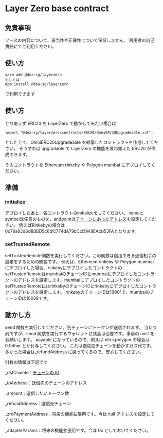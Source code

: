 # Layer Zero base contract

## 免責事項

ソースの内容について、妥当性や正確性について保証しません。
利用者の自己責任にてご利用ください。

## 使い方

```
yarn add @dea-sg/layerzero
もしくは
npm install @dea-sg/layerzero
```

で利用できます

## 使い方

とりあえず ERC20 を LayerZero で動かしてみたい場合は

```
import "@dea-sg/layerzero/contracts/ERC20/OmniERC20Upgradeable.sol";
```

とした上で、OmniERC20Upgradeable を継承したコントラクトを作成してください。
そうすれば upgradable で LayerZero の機能を兼ね揃えた ERC20 が作成できます。

そのコントラクトを Ethereum rinkeby や Polygon mumbai にデプロイしてください。

## 準備
### initialize
デプロイしたあと、各コントラクトのinitializeをしてください。
nameとsymbolは任意のものを、endpointは[チェーンにあったアドレス](https://layerzero.gitbook.io/docs/technical-reference/testnet/testnet-addresses)を設定してください。
例えばRinkebyの場合は0x79a63d6d8BBD5c6dfc774dA79bCcD948EAcb53FAとなります。

### setTrustedRemote
setTrustedRemote関数を実行してください。この関数は信用できる通信相手の設定をするための関数です。
例えば、Ethereum rinkeby や Polygon mumbai にデプロイした場合、rinkebyにデプロイしたコントラクトのsetTrustedRemoteはmumbaiのチェーンIDとmumbaiにデプロイしたコントラクトのアドレスを設定します。mumbaiにデプロイしたコントラクトのsetTrustedRemoteにはrinkebyのチェーンIDとrinkebyにデプロイしたコントラクトのアドレスを設定します。
rinkebyのチェーンIDは10001で、mumbaiのチェーンIDは10009です。

## 動かし方

send 関数を実行してください。別チェーンにトークンが送信されます。
当たり前ですが、send 関数を実行するウォレットに残高は必要です。事前の mint をお願いします。
payable になっているので、例えば eth->polygon の場合は 0.1ether とか付与してください。
これは送信先チェーンを動かすガス代です。多かった場合は\_refundAddress に戻ってくるので、安心してください。

引数の情報は下記です

\_dstChainId：[チェーンの ID](https://layerzero.gitbook.io/docs/technical-reference/testnet/testnet-addresses)

\_toAddress：送信先のチェーンのアドレス

\_amount：送信したいトークン数

\_refundAddress：送信先チェーン

\_zroPaymentAddress：将来の機能拡張用です。今は null アドレスを設定してください。

\_adapterParams：将来の機能拡張用です。今は 0x としておいてください。
